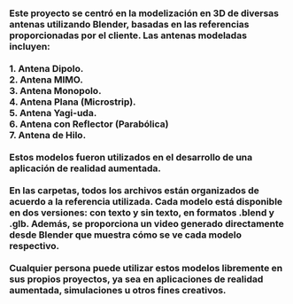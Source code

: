 <h3>Este proyecto se centró en la modelización en 3D de diversas antenas utilizando Blender, basadas en las referencias proporcionadas 
por el cliente. Las antenas modeladas incluyen:
<br><br>1. Antena Dipolo.
<br>2. Antena MIMO.
<br>3. Antena Monopolo.
<br>4. Antena Plana (Microstrip).
<br>5. Antena Yagi-uda.
<br>6. Antena con Reflector (Parabólica)
<br>7. Antena de Hilo.
<br><br> Estos modelos fueron utilizados en el desarrollo de una aplicación de realidad aumentada.
<br><br>
En las carpetas, todos los archivos están organizados de acuerdo a la referencia utilizada. Cada modelo está disponible en dos 
  versiones: con texto y sin texto, en formatos .blend y .glb. Además, se proporciona un video generado directamente desde Blender 
  que muestra cómo se ve cada modelo respectivo.
<br><br>Cualquier persona puede utilizar estos modelos libremente en sus propios proyectos, ya sea en aplicaciones de realidad aumentada, 
  simulaciones u otros fines creativos.
